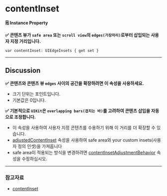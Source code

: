 # contentInset

**🗒️ Instance Property**</br>

**✅ 콘텐츠 뷰가 `safe area` 또는 `scroll view`의 `edges(가장자리)`로부터 삽입되는 사용자 지정 거리입니다.**</br>

```swift!
var contentInset: UIEdgeInsets { get set }
```

---

## Discussion

**✅ 콘텐츠와 콘텐츠 뷰 `edges` 사이의 공간을 확장하려면 이 속성을 사용하세요.**
- 크기 단위는 포인트입니다.
- 기본값은 0입니다.</br>

**✅ 기본적으로 `UIKit`은 `overlapping bars(겹치는 바)`를 고려하여 콘텐츠 삽입을 자동으로 조정합니다.**
- 이 속성을 사용하여 사용자 지정 콘텐츠를 수용하기 위해 이 거리를 더 확장할 수 있습니다.
- [adjustedContentInset](https://developer.apple.com/documentation/uikit/uiscrollview/2902259-adjustedcontentinset) 속성을 사용하여 safe area와 your custom insets(사용자 정의 인셋)을 가져옵니다
- safe area이 적용되는 방식을 변경하려면 [contentInsetAdjustmentBehavior](https://developer.apple.com/documentation/uikit/uiscrollview/2902261-contentinsetadjustmentbehavior) 속성을 수정하십시오.

---

### 참고자료

- [contentInset](https://developer.apple.com/documentation/uikit/uiscrollview/1619406-contentinset)
